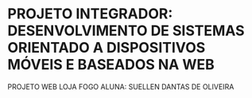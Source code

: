 # PROJETO INTEGRADOR: DESENVOLVIMENTO DE SISTEMAS ORIENTADO A DISPOSITIVOS MÓVEIS E BASEADOS NA WEB
PROJETO WEB LOJA FOGO
ALUNA: SUELLEN DANTAS DE OLIVEIRA
